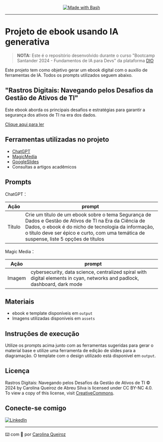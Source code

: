 <p align="center">
<a href="https://www.gnu.org/software/bash/" title="Go to Bash homepage"><img src="https://img.shields.io/badge/Prompt-Project-blue?logo=gnu-bash&amp;logoColor=white" alt="Made with Bash"></a></p>

-------

# Projeto de ebook usando IA generativa

 > **NOTA:** Este é o repositório desenvolvido durante o curso "Bootcamp Santander 2024 - Fundamentos de IA para Devs" da plataforma [DIO](https://dio.me)

Este projeto tem como objetivo gerar um ebook digital com o auxílio de ferramentas de IA. Todos os prompts utilizados
seguem abaixo.

## "Rastros Digitais: Navegando pelos Desafios da Gestão de Ativos de TI"

Este ebook aborda os principais desafios e estratégias para garantir a segurança dos ativos de TI na era dos dados.

<a href="https://github.com/CarolinaQueiroz/ebook-ITAM-data-science/blob/main/output/Ebook_Rastros_Digitais_CQueiroz.pdf" title="View PDF now"> Clique aqui para ler</a>

## Ferramentas utilizadas no projeto

- [ChatGPT](https://chat.openai.com/) 
- [MagicMedia](https://www.canva.com/ai-image-generator/)
- [GoogleSlides](https://docs.google.com/presentation/create)
- Consultas a artigos acadêmicos

## Prompts


ChatGPT：

|   Ação   | prompt                                                                                                                                                                                                                                                                         |
| :------: | ------------------------------------------------------------------------------------------------------------------------------------------------------------------------------------------------------------------------------------------------------------------------------ |
|  Título  | Crie um título de um ebook sobre o tema Segurança de Dados e Gestão de Ativos de TI na Era da Ciência de Dados, o ebook é do nicho de tecnologia da informação, o título deve ser épico e curto, com uma temática de suspense, liste 5 opções de títulos |


Magic Media：

|  Ação  | prompt                                                                                 |
| :----: | -------------------------------------------------------------------------------------- |
| Imagem | cybersecurity, data science, centralized spiral with digital elements in cyan, networks and padlock, dashboard, dark mode |

## Materiais

- ebook e template disponíveis em `output`
- Imagens utilizadas disponíveis em `assets`

## Instruções de execução

Utilize os prompts acima junto com as ferramentas sugeridas para gerar o material base e utilize uma ferramenta de edição de slides para a diagramação. O template com o design utilizado está disponível em `output`.

## Licença

Rastros Digitais: Navegando pelos Desafios da Gestão de Ativos de TI © 2024 by Carolina Queiroz de Abreu Silva is licensed under CC BY-NC 4.0. To view a copy of this license, visit [CreativeCommons](https://creativecommons.org/licenses/by-nc/4.0/).

## Conecte-se comigo

[![LinkedIn](https://img.shields.io/badge/LinkedIn-0077B5?style=for-the-badge&logo=linkedin&logoColor=white)](https://www.linkedin.com/in/carolina-queiroz-08b454176/)

---

⌨️ com 💜 por [Carolina Queiroz](https://github.com/CarolinaQueiroz)
